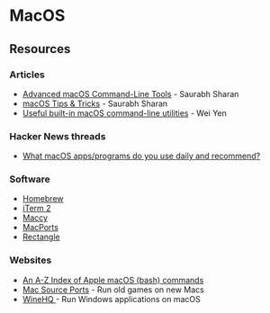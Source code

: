 # MacOS

## Resources

### Articles

* [Advanced macOS Command-Line Tools](https://saurabhs.org/advanced-macos-commands) - Saurabh Sharan
* [macOS Tips & Tricks](https://saurabhs.org/macos-tips) - Saurabh Sharan
* [Useful built-in macOS command-line utilities](https://weiyen.net/articles/useful-macos-cmd-line-utilities) - Wei Yen

### Hacker News threads

* [What macOS apps/programs do you use daily and recommend?](https://news.ycombinator.com/item?id=40627395)

### Software

* [Homebrew](https://brew.sh/)
* [iTerm 2](https://iterm2.com/)
* [Maccy](https://maccy.app/)
* [MacPorts](https://www.macports.org/)
* [Rectangle](https://rectangleapp.com/)

### Websites

* [An A-Z Index of Apple macOS (bash) commands](https://ss64.com/mac/)
* [Mac Source Ports](https://www.macsourceports.com/) - Run old games on new Macs
* [WineHQ ](https://www.winehq.org/)- Run Windows applications on macOS
